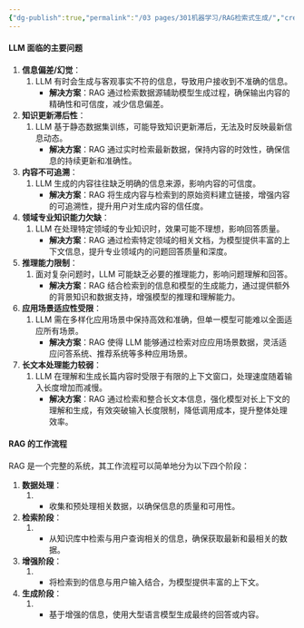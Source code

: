 ```yaml
---
{"dg-publish":true,"permalink":"/03 pages/301机器学习/RAG检索式生成/","created":"2025-01-06T17:08:53.825+08:00","updated":"2025-03-08T14:05:07.226+08:00"}
---
```





#### **LLM 面临的主要问题**
1. **信息偏差/幻觉**：
    1. LLM 有时会生成与客观事实不符的信息，导致用户接收到不准确的信息。
        - **解决方案**：RAG 通过检索数据源辅助模型生成过程，确保输出内容的精确性和可信度，减少信息偏差。
2. **知识更新滞后性**：
    1. LLM 基于静态数据集训练，可能导致知识更新滞后，无法及时反映最新信息动态。
        - **解决方案**：RAG 通过实时检索最新数据，保持内容的时效性，确保信息的持续更新和准确性。
3. **内容不可追溯**：
    1. LLM 生成的内容往往缺乏明确的信息来源，影响内容的可信度。
        - **解决方案**：RAG 将生成内容与检索到的原始资料建立链接，增强内容的可追溯性，提升用户对生成内容的信任度。
4. **领域专业知识能力欠缺**：
    1. LLM 在处理特定领域的专业知识时，效果可能不理想，影响回答质量。
        - **解决方案**：RAG 通过检索特定领域的相关文档，为模型提供丰富的上下文信息，提升专业领域内的问题回答质量和深度。
5. **推理能力限制**：
    1. 面对复杂问题时，LLM 可能缺乏必要的推理能力，影响问题理解和回答。
        - **解决方案**：RAG 结合检索到的信息和模型的生成能力，通过提供额外的背景知识和数据支持，增强模型的推理和理解能力。
6. **应用场景适应性受限**：
    1. LLM 需在多样化应用场景中保持高效和准确，但单一模型可能难以全面适应所有场景。
        - **解决方案**：RAG 使得 LLM 能够通过检索对应应用场景数据，灵活适应问答系统、推荐系统等多种应用场景。
7. **长文本处理能力较弱**：
    1. LLM 在理解和生成长篇内容时受限于有限的上下文窗口，处理速度随着输入长度增加而减慢。
        - **解决方案**：RAG 通过检索和整合长文本信息，强化模型对长上下文的理解和生成，有效突破输入长度限制，降低调用成本，提升整体处理效率。
#### **RAG 的工作流程**
RAG 是一个完整的系统，其工作流程可以简单地分为以下四个阶段：
1. **数据处理**：
	1. - 收集和预处理相关数据，以确保信息的质量和可用性。
2. **检索阶段**：
	1. - 从知识库中检索与用户查询相关的信息，确保获取最新和最相关的数据。
3. **增强阶段**：
	1. - 将检索到的信息与用户输入结合，为模型提供丰富的上下文。
4. **生成阶段**：
	1. - 基于增强的信息，使用大型语言模型生成最终的回答或内容。


